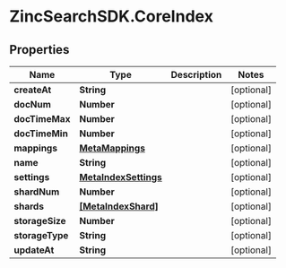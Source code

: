 # ZincSearchSDK.CoreIndex

## Properties

Name | Type | Description | Notes
------------ | ------------- | ------------- | -------------
**createAt** | **String** |  | [optional] 
**docNum** | **Number** |  | [optional] 
**docTimeMax** | **Number** |  | [optional] 
**docTimeMin** | **Number** |  | [optional] 
**mappings** | [**MetaMappings**](MetaMappings.md) |  | [optional] 
**name** | **String** |  | [optional] 
**settings** | [**MetaIndexSettings**](MetaIndexSettings.md) |  | [optional] 
**shardNum** | **Number** |  | [optional] 
**shards** | [**[MetaIndexShard]**](MetaIndexShard.md) |  | [optional] 
**storageSize** | **Number** |  | [optional] 
**storageType** | **String** |  | [optional] 
**updateAt** | **String** |  | [optional] 



